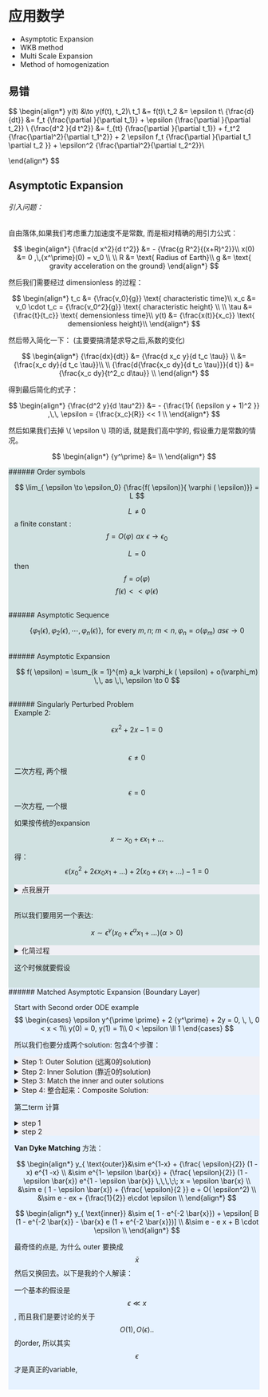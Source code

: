 # 应用数学

* Asymptotic Expansion
* WKB method
* Multi Scale Expansion
* Method of homogenization



## 易错

$$
\begin{align*}
y(t) &\to y(f(t), t_2)\\
t_1 &= f(t)\\
t_2 &= \epsilon t\\
	{\frac{d}{dt}}  &= f_t {\frac{\partial }{\partial t_1}} + \epsilon {\frac{\partial }{\partial t_2}}  \\
	{\frac{d^2 }{d t^2}} &= f_{tt} {\frac{\partial  }{\partial t_1}}  + f_t^2 {\frac{\partial^2}{\partial t_1^2}} + 2 \epsilon f_t {\frac{\partial }{\partial t_1 \partial t_2 }} + \epsilon^2 {\frac{\partial^2}{\partial t_2^2}}\\  

\end{align*}
$$



## Asymptotic Expansion

###### 引入问题：
自由落体,如果我们考虑重力加速度不是常数, 而是相对精确的用引力公式：

$$
\begin{align*}
{\frac{d x^2}{d t^2}} &= - {\frac{g R^2}{(x+R)^2}}\\
x(0) &= 0 ,\,{x^\prime}(0) = v_0 \\
\\
R &= \text{  Radius of Earth}\\
g &= \text{  gravity acceleration on the ground}
\end{align*}
$$


然后我们需要经过 dimensionless 的过程：

$$
\begin{align*}
	t_c &= {\frac{v_0}{g}} \text{ characteristic time}\\ 
	x_c &= v_0 \cdot t_c = {\frac{v_0^2}{g}}  \text{ characteristic height}  \\
	\\
	\tau &= {\frac{t}{t_c}}  \text{ demensionless time}\\
	y(t) &= {\frac{x(t)}{x_c}} \text{ demensionless height}\\ 
\end{align*}
$$

然后带入简化一下： (主要要搞清楚求导之后,系数的变化)

$$
\begin{align*}
	{\frac{dx}{dt}}  &= {\frac{d x_c y}{d t_c \tau}}   \\
			&= {\frac{x_c dy}{d t_c \tau}}\\ 
\\
	{\frac{d{\frac{x_c dy}{d t_c \tau}}}{d t}} &= {\frac{x_c dy}{t^2_c d\tau}} \\  
\end{align*}
$$

得到最后简化的式子：

$$
\begin{align*}
	{\frac{d^2 y}{d \tau^2}}  &= - {\frac{1}{ (\epsilon y + 1)^2 }}  ,\,\, \epsilon = {\frac{x_c}{R}} << 1  \\
\end{align*}
$$

然后如果我们去掉 \\( \epsilon \\) 项的话, 就是我们高中学的, 假设重力是常数的情况。

$$
\begin{align*}
	{y^\prime} &=  \\
\end{align*}
$$






<div style = "background-color:#d0e1e1" markdown = "1">
###### Order symbols
<div style = "padding-left: 12px;" markdown = "1">

$$
\lim_{ \epsilon \to \epsilon_0} {\frac{f( \epsilon)}{ \varphi ( \epsilon)}}  = L 
$$

$$ L \neq 0 $$ a finite constant : $$ f = O ( \varphi) \,\, ax \,\, \epsilon \to \epsilon_0  $$

$$ L = 0 $$ then $$ f = o (\varphi)  $$  $$ f( \epsilon) << \varphi( \epsilon)$$
 
</div>
<br>
</div>



<div style = "background-color:#d0e1e1" markdown = "1">
###### Asymptotic Sequence
<div style = "padding-left: 12px;" markdown = "1">

$$
\{\varphi_1( \epsilon), \varphi_2( \epsilon), \cdots, \varphi_n( \epsilon)\}, \text{ for every } m,n ; \; m < n, \varphi_n = o (\varphi_m) \,\, as \epsilon \to 0
$$
 
</div>
<br>
</div>

<div style = "background-color:#d0e1e1" markdown = "1">
###### Asymptotic Expansion
<div style = "padding-left: 12px;" markdown = "1">

$$
f( \epsilon) = \sum_{k = 1}^{m} a_k \varphi_k ( \epsilon) + o(\varphi_m) \,\, as \,\,  \epsilon \to 0  
$$

 
</div>
<br>
</div>



<div style = "background-color:#d0e1e1" markdown = "1">
###### Singularly Perturbed Problem

<div style = "padding-left: 12px;" markdown = "1">
Example 2: 

$$
\epsilon x^2 + 2 x - 1 = 0
$$

&nbsp; &nbsp; &nbsp; $$ \epsilon \neq 0 $$ 二次方程, 两个根 <br>
&nbsp; &nbsp; &nbsp; $$ \epsilon = 0 $$ 一次方程, 一个根

如果按传统的expansion

$$ x \sim x_0 + \epsilon x_1 + ...$$

得： $$\epsilon(x_0^2 + 2 \epsilon x_0 x_1 + ...)  + 2(x_0 + \epsilon x_1 + ...) - 1 = 0 $$

<details markdown="1" style="background-color: #f0f0f5">
<summary> 点我展开 </summary>
$$
O(1) : 2 x_0 - 1 = 0  \Rightarrow x_0 = {\frac{1}{2}} \\
\\
O( \epsilon) : x_0^2 + 2 x_1 = 0 \Rightarrow x_1 = - {\frac{1}{8}}\\
\\
X \sim {\frac{1}{2}} - {\frac{1}{8}} \epsilon\\
$$

这个显然只有一个根, (当 $$ \epsilon \to 0$$ 只有 $$ {\frac{1}{2}} $$ 一个解)
 
</details>
<br>

所以我们要用另一个表达:

$$
x \sim \epsilon^ \gamma ( x_0 + \epsilon^ \alpha x_1 + ...) ( \alpha > 0)
$$

<details markdown="1" style="background-color: #f0f0f5">
<summary> 化简过程 </summary>

$$
\epsilon (\epsilon^{2 \lambda} (x_0^2 + 2 \epsilon^ \alpha x_0 x_1 + ...) + 2 \epsilon ^ \lambda ( x_0 + \epsilon^ \alpha x_1 + ... ) - 1  = 0
$$

$$
O(1) 
$$

</details>




这个时候就要假设
 
</div>
<br>
</div>






<div style = "background-color:#e6f2ff" markdown = "1">
###### Matched Asymptotic Expansion (Boundary Layer)
<div style = "padding-left: 12px;" markdown = "1">


 
Start with Second order ODE example
$$
 \begin{cases}
	\epsilon y^{\prime \prime} + 2 {y^\prime} + 2y = 0, \, \, 0 < x < 1\\
	y(0) = 0, y(1) = 1\\
	0 < \epsilon \ll 1
 \end{cases}
$$

所以我们也要分成两个solution: 包含4个步骤：

<details markdown="1" style="background-color: #f0f0f5">
<summary> Step 1: Outer Solution (远离0的solution) </summary>
 
$$ y(x) \sim y_0(x) + \epsilon y_1(x) + \cdots $$

简化：

$$ \epsilon ( {y_0^{\prime \prime}} + \epsilon y_1(x) + \cdots) + 2({y_0^\prime}(x) + \epsilon {y_1^\prime}(x) + \cdots) + 2(y_0 + \epsilon y_1 + \cdots) = 0 $$

O(1):

$$
\begin{align*}
	{2y_0^\prime} + y_0 &= 0 \to y_0(x) = a e^{-x}   \\
\end{align*}
$$

因为
我们要找的是outer solution, 我们只有一个boundary 那就是 $$ y_0(1) = 1 \to a = e $$

</details>

<details markdown="1" style="background-color: #f0f0f5">
<summary> Step 2: Inner Solution (靠近0的solution) </summary>
 


Assume the width of boundary layer is $$ O ( \epsilon ^ \alpha) $$ 一个general的假设。

然后我们define $$ \bar{x} = {\frac{x}{ \epsilon^ \alpha}} $$ (Stretching transformation) (只是简单的放大这个region)


$$
Y(\bar{x}) = y(x) \\
\text{use } \bar{x} \text{ to represent } {\frac{d}{d x}} = {\frac{d \bar{x}}{d x}} {\frac{d }{d \bar{x}}}  = {\frac{1}{ \epsilon^ \alpha}} {\frac{d}{d \bar{x}}}   
$$

原来的ODE就变成了：

$$

 \begin{cases}
\epsilon^{ 1-  2 \alpha} {\frac{d^2 Y}{d \bar{x}^2}} + 2 \epsilon^{- \alpha} {\frac{d Y }{ d \bar{x}}} + 2 Y  = 0, \,\, 0 < \bar{x} < + \infty   \\

Y(0) = 0
 \end{cases}
$$

现在 $$ Y , \, {\frac{d Y}{d \bar{x}}} ,\, {\frac{d^2 Y}{ d \bar{x}^2}} \sim O(1) $$ 因为我们相等于一起除了 $$ \epsilon^ \alpha$$ 

Assume $$ Y( \bar{x}) \sim Y_0(\bar{x}) + \epsilon Y_1 ( \bar{x}) + \cdots$$

而且我们假设, 最大的term是 $$ O(1) $$ 

然后就是常规的：

$$
 \underbrace{\epsilon^{1 - 2 \alpha}}_\text{ (1) } {\frac{d^2 }{d \bar{x}^2}} (Y_0 + \cdots) + 2  \underbrace{\epsilon^{- \alpha}}_ \text{(2)} {\frac{ d}{d \bar{x}}} (Y_0 + \cdots ) + 2 \underbrace{ \epsilon^0}_ \text{(3)}(Y_0 + \cdots) = 0 \\ 
$$

有三个情况
O((1)) = O((3)) 且最高order 为 (2) : $$ \alpha = - {\frac{1}{2}} $$ 最大项就是 (2) $$ \epsilon^{- {\frac{1}{2}}} $$ 这个显然 大于 $$ O(1) $$ 太大了, 不符合 <br>
O((2)) = O((3)) 且最高order 为 (1)  : $$ \alpha = 0 $$ 这个就是 outer region <br>
O((1)) = O((2)) 且最高order 为 (3)  : $$ \alpha = 1 $$ 这个刚好符合。 <br>

但是为什么一定是这三种？ 问什么一定要有其中两个项order 相同？ 为什么一定会有一种情况符合？

这就是 __dominant balance analysis__  <br>
我们这个 asymptotic expansion 的核心是从 Order 小的term 去估计, 然后再慢慢增加order, 所以我们现在这个 equation, 我们不光可以把左边看成了一个 asymptotic expansion, 右边的 0 也可以, 所以我们这么看这个equation的话, 我们必然需要最低order 的项 等于零, 然后保留相应的一个(相对)最高order的term, 然后还有一个观察是, 这三个term 的系数 都不为0, 所以如果要让他们抵消, 一定要把相对低order 的term 相加 = 0, 即 我们一定有两个term 的order 相等。

所以如果有4项或者以上的时候我们要怎么办呢？

得到 $$ \alpha = 1 $$ 之后 把 $$ {\frac{1}{ \epsilon}} $$ 代进去

$$
{\frac{1}{ \epsilon}} {\frac{d ^2}{d \bar{x}^2}} (Y_0 + \cdots) + {\frac{2}{ \epsilon}} {\frac{d}{d \bar{x}}} (Y_0 + \cdots ) + 2 (Y_0 + \cdots)  = 0 
$$

然后我们从 最大的 order 开始： $$ O ( {\frac{1}{ \epsilon}}) $$

$$
 \begin{cases}
	{\frac{ d^2 Y_0}{ d \bar{x}^2}} + 2 {\frac{d Y_0}{d \bar{x}}} &=0  \to {Y_0^\prime} = A e^{-2 \bar{x}} \to Y_0 = B e^{-2 \bar{x}} + C   \\
	Y_0(0) &= 0  \to B + C = 1 \to C = 1 - B\\
	Y_0 &= B(1 - e^{-2 \bar{x}})  
\end{cases}
$$

So this need to be matching the outer solution

</details>


<details markdown="1" style="background-color: #f0f0f5">
<summary> Step 3: Match the inner and outer solutions </summary>
 
注意这个 Matching 只适用于 $$y_0$$ 即 常数

__Matching Condition:__
$$ \lim_{x \to 0} y_0 (x) = \lim_{ \bar{x} \to + \infty} Y_0(\bar{x})  $$

(然后一个很明显的问题是： 两边的limit 谁来保证一定存在呢?)

(所以其实是： 我们已知两个solution都是converge to 一些constant 然后我们才能使用 这个 matching condition？)

(然后进一步的思考是, 是不是我们对inner solution的 order 的选择, 让我们必能找到一个 order 然后让这两个solution的limit都是常数？ )[直觉来说是这样的]

so:

$$
\lim_{x \to 0} y_0(x) = \lim_{x \to 0}  e^{ 1 - x}  = e \\
\lim_{ \bar{x} \to + \infty} Y_0(\bar{x}) = B = e\\
$$

所以我们找到了

$$
Y_0 (\bar{x}) = e - e^{1  - 2 \bar{x}} 
$$

</details>

<details markdown="1" style="background-color: #f0f0f5">
<summary> Step 4: 整合起来：Composite Solution: </summary>
 

$$
\begin{align*}
	y &\sim y_0(x) + Y_0( \bar{x}) + \fbox{ - e} \text{ 因为要保证满足} \\
	  & \text{ boundary condition 要减掉那个 matching condition 共同的项} \\
	  &\sim e^{1 - x} - e^{ 1- 2 {\frac{x}{ \epsilon}} } \\
\end{align*}

$$

在 $$ x = 0 $$ satisfy exactly 
$$ x = 1 $$ satisfy approximately 

</details>

第二term 计算

<details markdown="1" style="background-color: #f0f0f5">
<summary> step 1 </summary>

在 $$ O( \epsilon)$$ 有

$$
 \begin{cases}
	{y_1^\prime} + y_1 = - {\frac{1}{2}} {y_0^{\prime \prime}}\\
	y_1(1) = 0 \\
	y_0 = e^{1-x} \\
\end{cases}
$$

能解得 $$ y_1(x) = {\frac{1}{2}} (1 - x) e^{1-x} $$

$$y_{ \text{ outer}} \sim y_0(x) + \epsilon y_1(x) = e^{1-x} + \epsilon {\frac{1}{2}} (1-x) e^{1- x} $$


</details>

<details markdown="1" style="background-color: #f0f0f5">
<summary> step 2 </summary>
 

$$
{\frac{1}{\epsilon}} {\frac{d^2 }{d \bar{x}^2}} (Y_0 + \epsilon Y_1 + \cdots) + {\frac{2}{ \epsilon}} {\frac{d }{d \bar{x}}} (Y_0 + \epsilon Y_1 + \cdots ) + 2(Y_0 + \epsilon Y_1 + \cdots) = 0
$$

在 $$ O (1) $$ 有 ：

$$
 \begin{cases}
	{\frac{d^2 }{d \bar{x}^2 }} Y_1 + 2 {\frac{d }{d \bar{x} }} Y_1 &= -2 Y_0\\
	&= -2 (e - e^{1-2 \bar{x}}) \\
	Y_1(0) &= 0\\
 \end{cases}
$$

解 $$ Y_1(\bar{x}) = D( 1 - e^{-2 \bar{x}}) + \bar{x} e(1 + e^{-2 \bar{x}} )$$

</details>



__Van Dyke Matching__ 方法：

$$
\begin{align*}
	 y_{ \text{outer}}&\sim e^{1-x} + {\frac{ \epsilon}{2}} (1 - x) e^{1 -x}   \\
	 &\sim e^{1- \epsilon \bar{x}}  + {\frac{ \epsilon}{2}} (1 - \epsilon \bar{x}) e^{1 - \epsilon \bar{x}}  \,\,\,\;\; x = \epsilon \bar{x} \\
	 &\sim  e ( 1 - \epsilon \bar{x}) + {\frac{ \epsilon}{2 }} e + O( \epsilon^2) \\
	 &\sim e - ex + {\frac{1}{2}} e\cdot \epsilon \\
\end{align*}
$$


$$
\begin{align*}
	y_{ \text{inner}} &\sim e( 1 - e^{-2 \bar{x}}) + \epsilon[ B (1 - e^{-2 \bar{x}} - \bar{x} e (1 + e^{-2 \bar{x}})]     \\
			&\sim e - e x + B \cdot \epsilon \\
\end{align*}
$$



最奇怪的点是, 为什么 outer 要换成 $$ \bar{x} $$ 然后又换回去。以下是我的个人解读：

一个基本的假设是 $$ \epsilon \ll x $$ , 而且我们是要讨论的关于 $$ O(1), O( \epsilon) .. $$ 的order, 所以其实 $$ \epsilon $$ 才是真正的variable, 








</div>
<br>
</div>


<script type="text/javascript" async
  src="https://cdn.mathjax.org/mathjax/latest/MathJax.js?config=TeX-MML-AM_CHTML">
</script>
